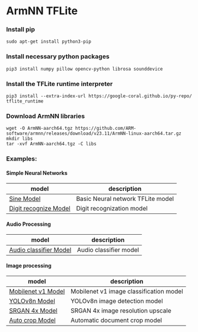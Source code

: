 # ArmNN TFLite

### Install pip
```shell
sudo apt-get install python3-pip
```

### Install necessary python packages
```shell
pip3 install numpy pillow opencv-python librosa sounddevice
```

### Install the TFLite runtime interpreter
```shell
pip3 install --extra-index-url https://google-coral.github.io/py-repo/ tflite_runtime
```

### Download ArmNN libraries
```shell
wget -O ArmNN-aarch64.tgz https://github.com/ARM-software/armnn/releases/download/v23.11/ArmNN-linux-aarch64.tar.gz
mkdir libs
tar -xvf ArmNN-aarch64.tgz -C libs
```

### Examples:

#### Simple Neural Networks
| model | description |
|---|---|
|[Sine Model](./sine_model/) | Basic Neural network TFLite model |
|[Digit recognize Model](./digit_recognize/) | Digit recognization model |

#### Audio Processing
| model | description |
|---|---|
| [Audio classifier Model](./audio_classifier/) | Audio classifier model |

#### Image processing
| model | description |
|---|---|
| [Mobilenet v1 Model](./mobilenet_v1/) | Mobilenet v1 image classification model |
| [YOLOv8n Model](./yolov8n/) | YOLOv8n image detection model |
| [SRGAN 4x Model](./srgan/) | SRGAN 4x image resolution upscale |
| [Auto crop Model](./srgan/) | Automatic document crop model |
